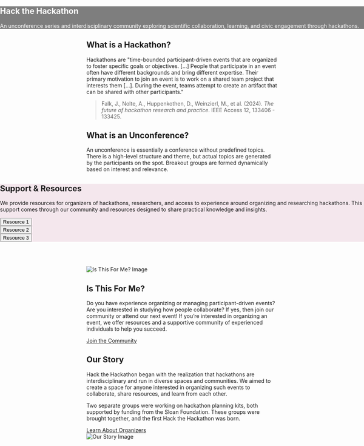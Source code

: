 <!--
.. title: About Us
.. slug: about
.. date: 2024-11-21 19:59:43 UTC
.. tags: 
.. category: 
.. link: 
.. description: 
.. type: text
-->

<!-- Hero Section -->
<section class="text-center py-5" id="about" style="background: url('https://picsum.photos/1200/400') center/cover no-repeat; background-color: rgba(0, 0, 0, 0.5); background-blend-mode: multiply; margin-left: calc(-50vw + 50%); margin-right: calc(-50vw + 50%); width: 100vw;">
    <div class="container py-4 px-4">
        <h1 style="color: white;">Hack the Hackathon</h1>
        <p style="color: white;">An unconference series and interdisciplinary community exploring scientific collaboration, learning, and civic engagement through hackathons.</p>
    </div>
</section>

<!-- What is... Section -->
<section class="py-5 bg-light">
    <div class="container py-4 px-4 text-center">
        <div class="row">
            <div class="col-md-6">
                <h2>What is a Hackathon?</h2>
                <p>
                    Hackathons are "time-bounded participant-driven events that are organized to foster specific goals or objectives. [...] People that participate in an event often have different backgrounds and bring different expertise. Their primary motivation to join an event is to work on a shared team project that interests them [...]. During the event, teams attempt to create an artifact that can be shared with other participants."
                </p>
                <blockquote class="blockquote">
                    <p>Falk, J., Nolte, A., Huppenkothen, D., Weinzierl, M., et al. (2024). <em>The future of hackathon research and practice</em>. IEEE Access 12, 133406 - 133425.</p>
                </blockquote>
            </div>
            <div class="col-md-6">
                <h2>What is an Unconference?</h2>
                <p>An unconference is essentially a conference without predefined topics. There is a high-level structure and theme, but actual topics are generated by the participants on the spot. Breakout groups are formed dynamically based on interest and relevance.</p>
            </div>
        </div>
    </div>
</section>

<!-- Support & Resources Section -->
<section class="py-5" id="resources" style="background-color: #f4e7ed; margin-left: calc(-50vw + 50%); margin-right: calc(-50vw + 50%); width: 100vw;">
    <div class="container py-4 px-4">
        <h2 class="text-center">Support & Resources</h2>
        <p>
            We provide resources for organizers of hackathons, researchers, and access to experience around organizing and researching hackathons. This support comes through our community and resources designed to share practical knowledge and insights.
        </p>
        <div class="row text-center mt-4" style="margin-bottom: 2rem;">
            <div class="col-md-4">
                <button class="btn btn-primary w-100 py-3">Resource 1</button>
            </div>
            <div class="col-md-4">
                <button class="btn btn-primary w-100 py-3">Resource 2</button>
            </div>
            <div class="col-md-4">
                <button class="btn btn-primary w-100 py-3">Resource 3</button>
            </div>
        </div>
    </div>
</section>

<!-- Is This For Me Section -->
<section class="py-5 bg-light" style="margin-top: 4rem;">
    <div class="container py-4 px-4">
        <div class="row align-items-center">
            <div class="col-md-6">
                <img src="https://picsum.photos/600/400" alt="Is This For Me? Image" class="img-fluid rounded">
            </div>
            <div class="col-md-6">
                <h2>Is This For Me?</h2>
                <p>
                    Do you have experience organizing or managing participant-driven events? Are you interested in studying how people collaborate?  
                    If yes, then join our community or attend our next event! If you’re interested in organizing an event, we offer resources and a supportive community of experienced individuals to help you succeed.
                </p>
                <a href="/join-us" class="btn btn-success">Join the Community</a>
            </div>
        </div>
    </div>
</section>


<!-- Our Story Section -->
<section class="py-5" id="story">
    <div class="container py-4 px-4">
        <div class="row align-items-center">
            <div class="col-md-6">
                <h2>Our Story</h2>
                <p>
                    Hack the Hackathon began with the realization that hackathons are interdisciplinary and run in diverse spaces and communities. We aimed to create a space for anyone interested in organizing such events to collaborate, share resources, and learn from each other.
                </p>
                <p>
                    Two separate groups were working on hackathon planning kits, both supported by funding from the Sloan Foundation. These groups were brought together, and the first Hack the Hackathon was born.
                </p>
                <a href="#organizers" class="btn btn-primary mt-3">Learn About Organizers</a>
            </div>
            <div class="col-md-6">
                <img src="https://picsum.photos/600/400" alt="Our Story Image" class="img-fluid rounded">
            </div>
        </div>
    </div>
</section>